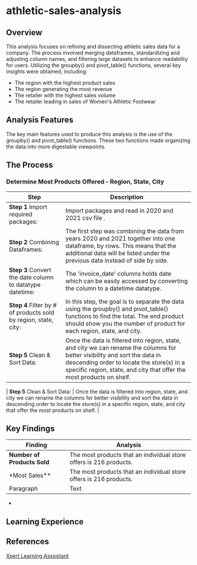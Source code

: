 # athletic-sales-analysis

## Overview

This analysis focuses on refining and dissecting athletic sales data for a company. The process involved merging dataframes, standardizing and adjusting column names, and filtering large datasets to enhance readability for users. Utilizing the groupby() and pivot_table() functions, several key insights were obtained, including:

- The region with the highest product sales
- The region generating the most revenue
- The retailer with the highest sales volume
- The retailer leading in sales of Women's Athletic Footwear

## Analysis Features

The key main features used to produce this analysis is the use of the groupby() and pivot_table() functions. These two functions made organizing the data into more digestable viewpoints.

## The Process

### Determine Most Products Offered - Region, State, City

| Step                                                            | Description                                                                                                                                                                                                                                      |
| --------------------------------------------------------------- | ------------------------------------------------------------------------------------------------------------------------------------------------------------------------------------------------------------------------------------------------ |
| **Step 1** Import required packages:                            | Import packages and read in 2020 and 2021 csv file .                                                                                                                                                                                             |
| **Step 2** Combining Dataframes:                                | The first step was combining the data from years 2020 and 2021 together into one dataframe, by rows. This means that the additional data will be listed under the previous data instead of side by side.                                         |
| **Step 3** Convert the date column to datatype datetime:        | The 'invoice_date' columns holds date which can be easily accessed by converting the column to a datetime datatype.                                                                                                                              |
| **Step 4** Filter by # of products sold by region, state, city: | In this step, the goal is to separate the data using the groupby() and pivot_table() functions to find the total. The end product should show you the number of product for each region, state, and city.                                        |
| **Step 5** Clean & Sort Data:                                   | Once the data is filtered into region, state, and city we can rename the columns for better visibility and sort the data in descending order to locate the store(s) in a specific region, state, and city that offer the most products on shelf. |

| **Step 5** Clean & Sort Data: | Once the data is filtered into region, state, and city we can rename the columns for better visibility and sort the data in descending order to locate the store(s) in a specific region, state, and city that offer the most products on shelf. |

## Key Findings

| **Finding**                 | **Analysis**                                                       |
| --------------------------- | ------------------------------------------------------------------ |
| **Number of Products Sold** | The most products that an individual store offers is 216 products. |
| \*Most Sales\*\*            | The most products that an individual store offers is 216 products. |
| Paragraph                   | Text                                                               |

-

## Learning Experience

## References

[Xpert Learning Asssistant](https://bootcampspot.instructure.com/courses/6028/external_tools/313)
